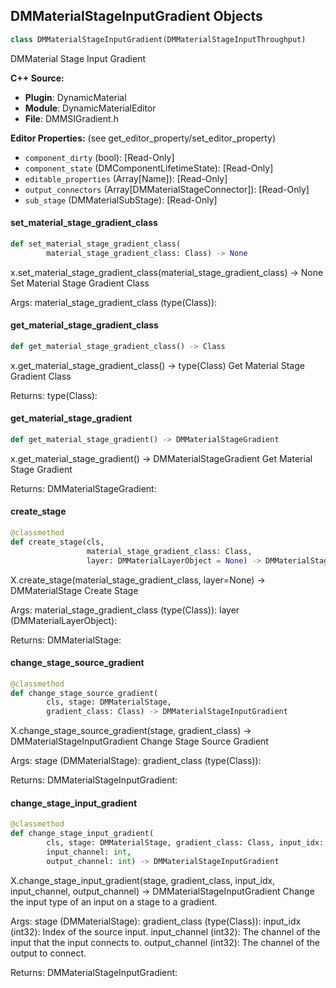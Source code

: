 ## DMMaterialStageInputGradient Objects

```python
class DMMaterialStageInputGradient(DMMaterialStageInputThroughput)
```

DMMaterial Stage Input Gradient

**C++ Source:**

- **Plugin**: DynamicMaterial
- **Module**: DynamicMaterialEditor
- **File**: DMMSIGradient.h

**Editor Properties:** (see get_editor_property/set_editor_property)

- ``component_dirty`` (bool):  [Read-Only]
- ``component_state`` (DMComponentLifetimeState):  [Read-Only]
- ``editable_properties`` (Array[Name]):  [Read-Only]
- ``output_connectors`` (Array[DMMaterialStageConnector]):  [Read-Only]
- ``sub_stage`` (DMMaterialSubStage):  [Read-Only]

<a id="unreal.DMMaterialStageInputGradient.set_material_stage_gradient_class"></a>

#### set_material_stage_gradient_class

```python
def set_material_stage_gradient_class(
        material_stage_gradient_class: Class) -> None
```

x.set_material_stage_gradient_class(material_stage_gradient_class) -> None
Set Material Stage Gradient Class

Args:
    material_stage_gradient_class (type(Class)):

<a id="unreal.DMMaterialStageInputGradient.get_material_stage_gradient_class"></a>

#### get_material_stage_gradient_class

```python
def get_material_stage_gradient_class() -> Class
```

x.get_material_stage_gradient_class() -> type(Class)
Get Material Stage Gradient Class

Returns:
    type(Class):

<a id="unreal.DMMaterialStageInputGradient.get_material_stage_gradient"></a>

#### get_material_stage_gradient

```python
def get_material_stage_gradient() -> DMMaterialStageGradient
```

x.get_material_stage_gradient() -> DMMaterialStageGradient
Get Material Stage Gradient

Returns:
    DMMaterialStageGradient:

<a id="unreal.DMMaterialStageInputGradient.create_stage"></a>

#### create_stage

```python
@classmethod
def create_stage(cls,
                 material_stage_gradient_class: Class,
                 layer: DMMaterialLayerObject = None) -> DMMaterialStage
```

X.create_stage(material_stage_gradient_class, layer=None) -> DMMaterialStage
Create Stage

Args:
    material_stage_gradient_class (type(Class)): 
    layer (DMMaterialLayerObject): 

Returns:
    DMMaterialStage:

<a id="unreal.DMMaterialStageInputGradient.change_stage_source_gradient"></a>

#### change_stage_source_gradient

```python
@classmethod
def change_stage_source_gradient(
        cls, stage: DMMaterialStage,
        gradient_class: Class) -> DMMaterialStageInputGradient
```

X.change_stage_source_gradient(stage, gradient_class) -> DMMaterialStageInputGradient
Change Stage Source Gradient

Args:
    stage (DMMaterialStage): 
    gradient_class (type(Class)): 

Returns:
    DMMaterialStageInputGradient:

<a id="unreal.DMMaterialStageInputGradient.change_stage_input_gradient"></a>

#### change_stage_input_gradient

```python
@classmethod
def change_stage_input_gradient(
        cls, stage: DMMaterialStage, gradient_class: Class, input_idx: int,
        input_channel: int,
        output_channel: int) -> DMMaterialStageInputGradient
```

X.change_stage_input_gradient(stage, gradient_class, input_idx, input_channel, output_channel) -> DMMaterialStageInputGradient
Change the input type of an input on a stage to a gradient.

Args:
    stage (DMMaterialStage): 
    gradient_class (type(Class)): 
    input_idx (int32): Index of the source input.
    input_channel (int32): The channel of the input that the input connects to.
    output_channel (int32): The channel of the output to connect.

Returns:
    DMMaterialStageInputGradient:

<a id="unreal.DMMaterialStageInputSlot"></a>